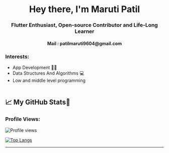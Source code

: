 <h1 align="center">Hey there, I'm Maruti Patil</h1>

<h3 align="center">Flutter Enthusiast, Open-source Contributor and Life-Long Learner</h3>

<h4 align="center">Mail : patilmaruti9604@gmail.com</h4>

<h3 align="left">Interests:</h3>

- App Development 👩‍💻
- Data Structures And Algorithms 💻
- Low and middle level programming
<br><br>

  
## &#x1f4c8; My GitHub Stats🎯
 
<h3 align="left">Profile Views: </h3>
  
![Profile views](https://gpvc.arturio.dev/Maruti54)

[![Top Langs](https://github-readme-stats.vercel.app/api/top-langs/?username=Maruti54&theme=chartreuse-dark)](https://github.com/anuraghazra/github-readme-stats)
 


  
-----

